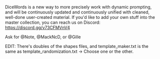 DiceWords is a new way to more precisely work with dynamic prompting, and will be continuously updated and continuously unified with cleaned, well-done user-created material.
If you'd like to add your own stuff into the master collection, you can reach us on Discord:
https://discord.gg/v73CFMVnV4

Ask for @Note, @MackNcD, or @Gille

EDIT: There's doubles of the shapes files, and template_maker.txt is the same as template_randomization.txt -> Choose one or the other.
